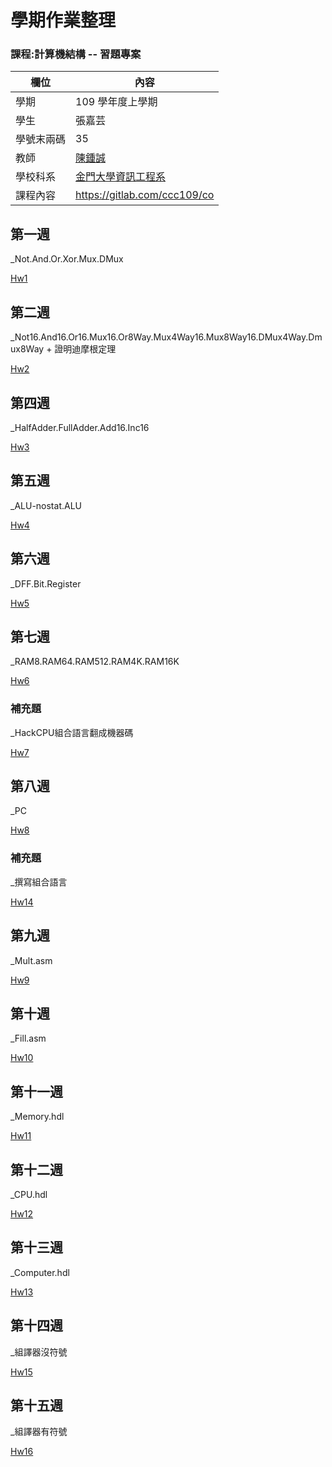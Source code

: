 # 學期作業整理

### 課程:計算機結構 -- 習題專案

欄位 | 內容
-----|--------
學期 | 109 學年度上學期
學生 |  張嘉芸
學號末兩碼 | 35
教師 | [陳鍾誠](https://www.nqu.edu.tw/educsie/index.php?act=blog&code=list&ids=4)
學校科系 | [金門大學資訊工程系](https://www.nqu.edu.tw/educsie/index.php)
課程內容 | https://gitlab.com/ccc109/co

## 第一週 

_Not.And.Or.Xor.Mux.DMux

[Hw1](./co109a/hw1)

## 第二週

_Not16.And16.Or16.Mux16.Or8Way.Mux4Way16.Mux8Way16.DMux4Way.Dmux8Way + 證明迪摩根定理

[Hw2](/co109a/hw2)

## 第四週

_HalfAdder.FullAdder.Add16.Inc16

[Hw3](/co109a/hw3)

## 第五週

_ALU-nostat.ALU

[Hw4](/co109a/hw4)

## 第六週

_DFF.Bit.Register

[Hw5](/co109a/hw5)

## 第七週

_RAM8.RAM64.RAM512.RAM4K.RAM16K

[Hw6](/co109a/hw6)

### 補充題

_HackCPU組合語言翻成機器碼

[Hw7](/co109a/hw7)

## 第八週

_PC

[Hw8](/co109a/hw8)

### 補充題

_撰寫組合語言

[Hw14](/co109a/hw14)

## 第九週

_Mult.asm

[Hw9](/co109a/hw9)

## 第十週

_Fill.asm

[Hw10](/co109a/hw10)

## 第十一週

_Memory.hdl

[Hw11](/co109a/hw11)

## 第十二週

_CPU.hdl

[Hw12](/co109a/hw12)

## 第十三週

_Computer.hdl

[Hw13](/co109a/hw13)

## 第十四週

_組譯器沒符號

[Hw15](/co109a/hw15)


## 第十五週

_組譯器有符號

[Hw16](/co109a/hw16)
